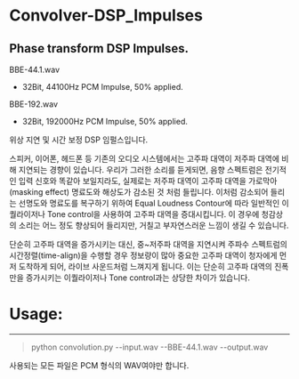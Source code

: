 # Convolver-DSP_Impulses
Phase transform DSP Impulses.
---

BBE-44.1.wav
 - 32Bit, 44100Hz PCM Impulse, 50% applied.
 
BBE-192.wav
 - 32Bit, 192000Hz PCM Impulse, 50% applied.
 
위상 지연 및 시간 보정 DSP 임펄스입니다.

스피커, 이어폰, 헤드폰 등 기존의 오디오 시스템에서는 고주파 대역이 저주파 대역에 비해 지연되는 경향이 있습니다. 우리가 그러한 소리를 듣게되면, 음향 스펙트럼은 전기적인 입력 신호와 똑같아 보일지라도, 실제로는 저주파 대역이 고주파 대역을 가로막아(masking effect) 명료도와 해상도가 감소된 것 처럼 들립니다. 이처럼 감소되어 들리는 선명도와 명료도를 복구하기 위하여 Equal Loudness Contour에 따라 일반적인 이퀄라이저나 Tone control을 사용하여 고주파 대역을 증대시킵니다. 이 경우에 청감상의 소리는 어느 정도 향상되어 들리지만, 거칠고 부자연스러운 느낌이 생길 수 있습니다. 

단순히 고주파 대역을 증가시키는 대신, 중~저주파 대역을 지연시켜 주파수 스펙트럼의 시간정렬(time-align)을 수행할 경우 정보량이 많아 중요한 고주파 대역이 청자에게 먼저 도착하게 되어, 라이브 사운드처럼 느껴지게 됩니다. 이는 단순히 고주파 대역의 진폭만을 증가시키는 이퀄라이저나 Tone control과는 상당한 차이가 있습니다. 

# Usage:
---
 > python convolution.py --input.wav --BBE-44.1.wav --output.wav
 
사용되는 모든 파일은 PCM 형식의 WAV여야만 합니다. 
